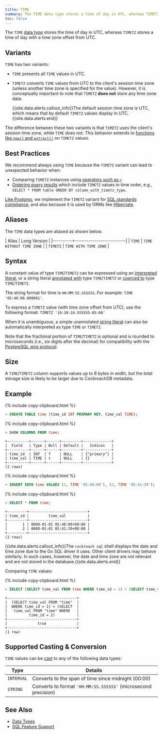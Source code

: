 ```yaml
---
title: TIME
summary: The TIME data type stores a time of day in UTC, whereas TIMETZ stores a time of day with a time zone offset from UTC.
toc: false
---
```

The `TIME` [data type](data-types.html) stores the time of day in UTC, whereas `TIMETZ` stores a time of day with a time zone offset from UTC.

<div id="toc"></div>

## Variants

`TIME` has two variants:

- `TIME` presents all `TIME` values in UTC.

- `TIMETZ` converts `TIME` values from UTC to the client's session time zone (unless another time zone is specified for the value). However, it is conceptually important to note that `TIMETZ` **does not** store any time zone data.

    {{site.data.alerts.callout_info}}The default session time zone is UTC, which means that by default <code>TIMETZ</code> values display in UTC.{{site.data.alerts.end}}

The difference between these two variants is that `TIMETZ` uses the client's session time zone, while `TIME` does not. This behavior extends to [functions like `now()` and `extract()`](functions-and-operators.html#date-and-time-functions) on `TIMETZ` values.

## Best Practices

We recommend always using `TIME` because the `TIMETZ` variant can lead to unexpected behavior when:

- Comparing `TIMETZ` instances using [operators such as `>`](functions-and-operators.html#operators)
- [Ordering query results](query-order.html) which include `TIMETZ` values in time order, e.g., `SELECT * FROM table ORDER BY column_with_timetz_type`.

[Like Postgres](https://www.postgresql.org/docs/current/static/datatype-datetime.html), we implement the `TIMETZ` variant for [SQL standards compliance](sql-feature-support.html), and also because it is used by ORMs like [Hibernate](build-a-java-app-with-cockroachdb-hibernate.html).

## Aliases

The `TIME` data types are aliased as shown below.

| Alias    | Long Version             |
|----------+--------------------------|
| `TIME`   | `TIME WITHOUT TIME ZONE` |
| `TIMETZ` | `TIME WITH TIME ZONE`    |

## Syntax

A constant value of type `TIME`/`TIMETZ` can be expressed using an
[interpreted literal](sql-constants.html#interpreted-literals), or a
string literal
[annotated with](scalar-expressions.html#explicitly-typed-expressions)
type `TIME`/`TIMETZ` or
[coerced to](scalar-expressions.html#explicit-type-coercions) type
`TIME`/`TIMETZ`.

The string format for time is `HH:MM:SS.SSSSSS`. For example: `TIME '05:40:00.000001'`.

To express a `TIMETZ` value (with time zone offset from UTC), use
the following format: `TIMETZ '10:10:10.555555-05:00'`

When it is unambiguous, a simple unannotated [string literal](sql-constants.html#string-literals) can also
be automatically interpreted as type `TIME` or `TIMETZ`.

Note that the fractional portion of `TIME`/`TIMETZ` is optional and is rounded to microseconds (i.e., six digits after the decimal) for compatibility with the [PostgreSQL wire protocol](https://www.postgresql.org/docs/current/static/protocol.html).

## Size

A `TIME`/`TIMETZ` column supports values up to 8 bytes in width, but the total storage size is likely to be larger due to CockroachDB metadata.

## Example

{% include copy-clipboard.html %}
~~~ sql
> CREATE TABLE time (time_id INT PRIMARY KEY, time_val TIME);
~~~

{% include copy-clipboard.html %}
~~~ sql
> SHOW COLUMNS FROM time;
~~~
~~~
+----------+------+------+---------+-------------+
|  Field   | Type | Null | Default |   Indices   |
+----------+------+------+---------+-------------+
| time_id  | INT  | f    | NULL    | {"primary"} |
| time_val | TIME | t    | NULL    | {}          |
+----------+------+------+---------+-------------+
(2 rows)
~~~

{% include copy-clipboard.html %}
~~~ sql
> INSERT INTO time VALUES (1, TIME '05:40:00'), (2, TIME '05:41:39');
~~~

{% include copy-clipboard.html %}
~~~ sql
> SELECT * FROM time;
~~~
~~~
+---------+---------------------------+
| time_id |         time_val          |
+---------+---------------------------+
|       1 | 0000-01-01 05:40:00+00:00 |
|       2 | 0000-01-01 05:41:39+00:00 |
+---------+---------------------------+
(2 rows)
~~~

{{site.data.alerts.callout_info}}The <code>cockroach sql</code> shell displays the date and time zone due to the Go SQL driver it uses. Other client drivers may behave similarly. In such cases, however, the date and time zone are not relevant and are not stored in the database.{{site.data.alerts.end}}

Comparing `TIME` values:

{% include copy-clipboard.html %}
~~~ sql
> SELECT (SELECT time_val FROM time WHERE time_id = 1) < (SELECT time_val FROM time WHERE time_id = 2);
~~~
~~~
+--------------------------------+
|  (SELECT time_val FROM "time"  |
|  WHERE time_id = 1) < (SELECT  |
|   time_val FROM "time" WHERE   |
|          time_id = 2)          |
+--------------------------------+
|              true              |
+--------------------------------+
(1 row)
~~~

## Supported Casting & Conversion

`TIME` values can be [cast](data-types.html#data-type-conversions-casts) to any of the following data types:

Type | Details
-----|--------
`INTERVAL` | Converts to the span of time since midnight (00:00)
`STRING` | Converts to format `'HH:MM:SS.SSSSSS'` (microsecond precision)

## See Also

- [Data Types](data-types.html)
- [SQL Feature Support](sql-feature-support.html)
